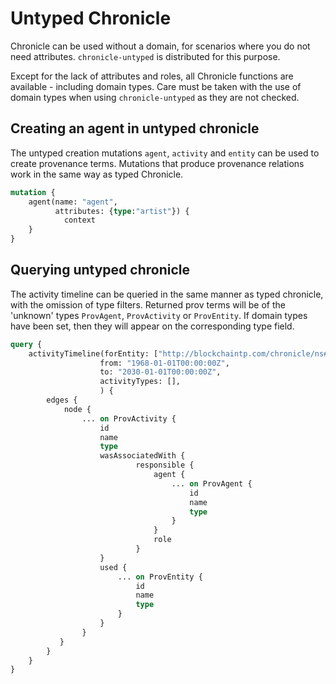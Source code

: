 # Untyped Chronicle

Chronicle can be used without a domain, for scenarios where you do not need attributes. `chronicle-untyped` is distributed for this purpose.

Except for the lack of attributes and roles, all Chronicle functions are available - including domain types. Care must be taken with the use of domain types when using `chronicle-untyped` as they are not checked.

## Creating an agent in untyped chronicle

The untyped creation mutations `agent`, `activity` and `entity` can be used to create provenance terms. Mutations that produce provenance relations work in the same way as typed Chronicle.

``` graphql
mutation {
    agent(name: "agent",
          attributes: {type:"artist"}) {
            context
    }
}

```

## Querying untyped chronicle

The activity timeline can be queried in the same manner as typed chronicle, with the omission of type filters. Returned prov terms will be of the 'unknown' types `ProvAgent`, `ProvActivity` or `ProvEntity`. If domain types have been set, then they will appear on the corresponding type field.


``` graphql
query {
    activityTimeline(forEntity: ["http://blockchaintp.com/chronicle/ns#entity:example"],
                    from: "1968-01-01T00:00:00Z",
                    to: "2030-01-01T00:00:00Z",
                    activityTypes: [],
                    ) {
        edges {
            node {
                ... on ProvActivity {
                    id
                    name
                    type
                    wasAssociatedWith {
                            responsible {
                                agent {
                                    ... on ProvAgent {
                                        id
                                        name
                                        type
                                    }
                                }
                                role
                            }
                    }
                    used {
                        ... on ProvEntity {
                            id
                            name
                            type
                        }
                    }
                }
           }
        }
    }
}

```

